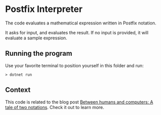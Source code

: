 # Postfix Interpreter

The code evaluates a mathematical expression written in Postfix notation. 

It asks for input, and evaluates the result. If no input is provided, it will evaluate a sample expression.

## Running the program

Use your favorite terminal to position yourself in this folder and run:

```
> dotnet run
```

## Context

This code is related to the blog post [Between humans and computers: A tale of two notations](https://medium.com/@kornelije/between-humans-and-computers-a-tale-of-two-notations-d1e3902e9730). Check it out to learn more.